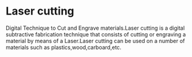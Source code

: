 
# Laser cutting


Digital Technique to Cut and Engrave materials.Laser cutting is a digital subtractive fabrication technique that consists of cutting or engraving a material by means of a Laser.Laser cutting can be used on a number of materials such as plastics,wood,carboard,etc.

